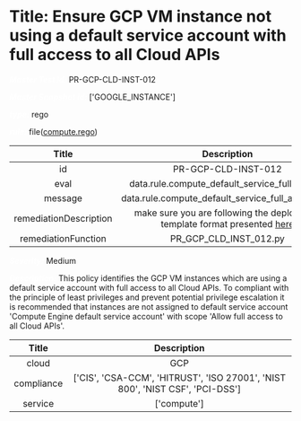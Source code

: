 



# Title: Ensure GCP VM instance not using a default service account with full access to all Cloud APIs


***<font color="white">Master Test Id:</font>*** PR-GCP-CLD-INST-012

***<font color="white">Master Snapshot Id:</font>*** ['GOOGLE_INSTANCE']

***<font color="white">type:</font>*** rego

***<font color="white">rule:</font>*** file([compute.rego])  
  
  
  
  

|Title|Description|
| :---: | :---: |
|id|PR-GCP-CLD-INST-012|
|eval|data.rule.compute_default_service_full_access|
|message|data.rule.compute_default_service_full_access_err|
|remediationDescription|make sure you are following the deployment template format presented <a href='https://cloud.google.com/compute/docs/reference/rest/v1/instances' target='_blank'>here</a>|
|remediationFunction|PR_GCP_CLD_INST_012.py|


***<font color="white">Severity:</font>*** Medium

***<font color="white">Description:</font>*** This policy identifies the GCP VM instances which are using a default service account with full access to all Cloud APIs. To compliant with the principle of least privileges and prevent potential privilege escalation it is recommended that instances are not assigned to default service account 'Compute Engine default service account' with scope 'Allow full access to all Cloud APIs'.  
  
  

|Title|Description|
| :---: | :---: |
|cloud|GCP|
|compliance|['CIS', 'CSA-CCM', 'HITRUST', 'ISO 27001', 'NIST 800', 'NIST CSF', 'PCI-DSS']|
|service|['compute']|



[compute.rego]: https://github.com/prancer-io/prancer-compliance-test/tree/master/google/cloud/compute.rego
